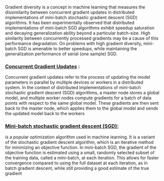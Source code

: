 
Gradient diversity is a concept in machine learning that measures the dissimilarity between concurrent gradient updates in distributed implementations of mini-batch stochastic gradient descent (SGD) algorithms. It has been experimentally observed that distributed implementations of mini-batch SGD algorithms exhibit speedup saturation and decaying generalization ability beyond a particular batch-size. High similarity between concurrently processed gradients may be a cause of this performance degradation. On problems with high gradient diversity, mini-batch SGD is amenable to better speedups, while maintaining the generalization performance of serial (one sample) SGD. 

### <u>Concurrent Gradient Updates</u> :
Concurrent gradient updates refer to the process of updating the model parameters in parallel by multiple devices or workers in a distributed system. In the context of distributed implementations of mini-batch stochastic gradient descent (SGD) algorithms, a master node stores a global model, and multiple worker nodes compute gradients for a batch of data points with respect to the same global model. These gradients are then sent back to the master node, which applies them to the global model and sends the updated model back to the workers
### <u>Mini-batch stochastic gradient descent (SGD):</u>
is a popular optimization algorithm used in machine learning. It is a variant of the stochastic gradient descent algorithm, which is an iterative method for minimizing an objective function. In mini-batch SGD, the gradient of the objective function is estimated using a small, randomly selected subset of the training data, called a mini-batch, at each iteration. This allows for faster convergence compared to using the full dataset at each iteration, as in batch gradient descent, while still providing a good estimate of the true gradient